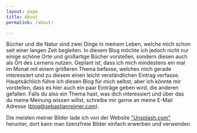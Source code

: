 ```yaml
---
layout: page
title: About
permalink: /about/

---
```


Bücher und die Natur sind zwei Dinge in meinem Leben, welche mich schon seit einer langen Zeit begleiten. In diesem Blog möchte ich jedoch nicht nur einige schöne Orte und großartige Bücher vorstellen, sondern diesen auch als Ort des Lernens nutzen. Geplant ist, dass ich mich mindestens ein mal im Monat mit einem größeren Thema befasse, welches mich gerade interessiert und zu diesem einen leicht verständlichen Eintrag verfasse. Hauptsächlich führe ich diesen Blog für mich selbst, aber ich könnte mir vorstellen, dass es hier auch ein paar Einträge geben wird, die anderen gefallen. Falls du also ein Thema hast, was dich interessiert und über das du meine Meinung wissen willst, schreibe mir gerne an meine E-Mail Adresse (blog@sebastianreimer.com).

Die meisten meiner Bilder lade ich von der Website ["Unsplash.com" ](https://www.unsplash.com) herunter, dort kann man lizenzfreie Bilder einfach erwerben und verwenden. 

 

